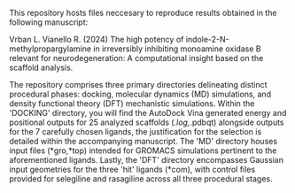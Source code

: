 This repository hosts files neccesary to reproduce results obtained in the following manuscript:

Vrban L. Vianello R. (2024) The high potency of indole-2-N-methylpropargylamine in irreversibly inhibiting monoamine oxidase B relevant for neurodegeneration: A computational insight based on the scaffold analysis.


The repository comprises three primary directories delineating distinct procedural phases: docking, molecular dynamics (MD) simulations, and density functional theory (DFT) mechanistic simulations. Within the 'DOCKING' directory, you will find the AutoDock Vina generated energy and positional outputs for 25 analyzed scaffolds (*.log,*.pdbqt) alongside outputs for the 7 carefully chosen ligands, the justification for the selection is detailed within the accompanying manuscript. The 'MD' directory houses input files (*gro,*top) intended for GROMACS simulations pertinent to the aforementioned ligands. Lastly, the 'DFT' directory encompasses Gaussian input geometries for the three 'hit' ligands (*com), with control files provided for selegiline and rasagiline across all three procedural stages.
